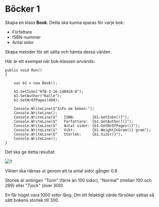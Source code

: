 ﻿# Böcker 1

Skapa en klass **Book**. Detta ska kunna sparas för varje bok:

- Författare
- ISBN-nummer
- Antal sidor

Skapa metoder för att sätta och hämta dessa värden. 

Här är ett exempel när bok-klassen används:

    public void Run()
    {

        var b1 = new Book();

        b1.SetIsbn("978-3-16-148410-0");
        b1.SetAuthor("Kalle");
        b1.SetNrOfPages(400);

        Console.WriteLine($"Info om boken:");
        Console.WriteLine();
        Console.WriteLine($"   ISBN:        {b1.GetIsbn()}");
        Console.WriteLine($"   Författare:  {b1.GetAuthor()}");
        Console.WriteLine($"   Antal sidor: {b1.GetNrOfPages()}");
        Console.WriteLine($"   Vikt:        {b1.WeightInGram()} gram");
        Console.WriteLine($"   Storlek:     {b1.Size()}");
        Console.WriteLine();
    }

Det ska ge detta resultat:

![1](1.png)


Vikten ska räknas ut genom att ta antal sidor gånger 0.8

Storlek är antingen "Tunn" (färre än 100 sidor), "Normal" (mellan 100 och 299) eller "Tjock" (över 300).

En får högst vara 1000 sídor lång. Om ett felaktigt värde försöker sättas så sätt bokens storlek till 300.